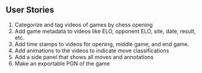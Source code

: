 ## User Stories
1. Categorize and tag videos of games by chess opening
2. Add game metadata to videos like ELO, opponent ELO, site, date, result, etc.
3. Add time stamps to videos for opening, middle game, and end game.
4. Add animations to the videos to indicate move classifications
5. Add a side panel that shows all moves and annotations
6. Make an exportable PGN of the game

